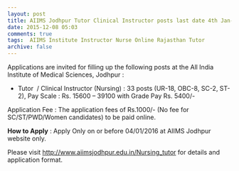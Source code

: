 ```yaml
---
layout: post
title: AIIMS Jodhpur Tutor Clinical Instructor posts last date 4th Jan-2016   
date: 2015-12-08 05:03
comments: true
tags:  AIIMS Institute Instructor Nurse Online Rajasthan Tutor 
archive: false
---
```

Applications are invited for filling up the following posts at the All India Institute of Medical Sciences, Jodhpur :




- Tutor  / Clinical Instructor (Nursing) : 33 posts (UR-18, OBC-8, SC-2, ST-2), Pay Scale : Rs. 15600 – 39100 with Grade Pay Rs. 5400/-  


Application Fee : The application fees of Rs.1000/- (No fee for SC/ST/PWD/Women candidates) to  be  paid online.  

**How to Apply** : Apply Only on or before 04/01/2016 at AIIMS Jodhpur website only.  

Please visit <http://www.aiimsjodhpur.edu.in/Nursing_tutor> for details and application format. 







